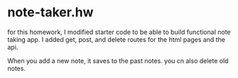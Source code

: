 # note-taker.hw

for this homework, I modified starter code to be able to build  functional note taking app. I added get, post, and delete routes for the html pages and the api. 

When you add a new note, it saves to the past notes. you cn also delete old notes.